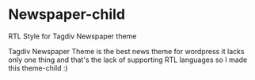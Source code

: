 # Newspaper-child
RTL Style for Tagdiv Newspaper theme

Tagdiv Newspaper Theme is the best news theme for wordpress it lacks only one thing and that's the lack of supporting RTL languages so I made this theme-child :)
